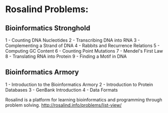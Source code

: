 # Rosalind Problems:

## Bioinformatics Stronghold
1 - Counting DNA Nucleotides
2 - Transcribing DNA into RNA
3 - Complementing a Strand of DNA
4 - Rabbits and Recurrence Relations
5 - Computing GC Content
6 - Counting Point Mutations
7 - Mendel's First Law
8 - Translating RNA into Protein
9 - Finding a Motif in DNA

## Bioinformatics Armory
1 - Introduction to the Bioinformatics Armory
2 - Introduction to Protein Databases
3 - GenBank Introduction 
4 - Data Formats







Rosalind is a platform for learning bioinformatics and programming through problem solving.
http://rosalind.info/problems/list-view/



